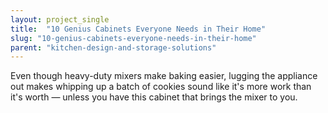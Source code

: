 ```yaml
---
layout: project_single
title:  "10 Genius Cabinets Everyone Needs in Their Home"
slug: "10-genius-cabinets-everyone-needs-in-their-home"
parent: "kitchen-design-and-storage-solutions"
---
```

Even though heavy-duty mixers make baking easier, lugging the appliance out makes whipping up a batch of cookies sound like it's more work than it's worth — unless you have this cabinet that brings the mixer to you.
